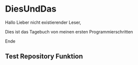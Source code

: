 # DiesUndDas
Hallo Lieber nicht existierender Leser,  

Dies ist das Tagebuch von meinen ersten Programmierschritten

Ende
## Test Repository Funktion 
